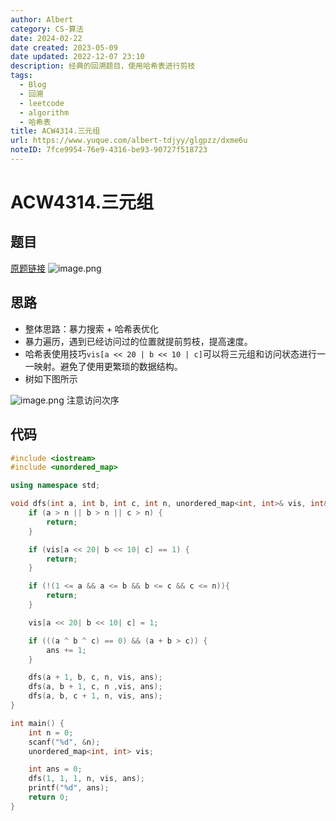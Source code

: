 ```yaml
---
author: Albert
category: CS-算法
date: 2024-02-22
date created: 2023-05-09
date updated: 2022-12-07 23:10
description: 经典的回溯题目，使用哈希表进行剪枝
tags:
  - Blog
  - 回溯
  - leetcode
  - algorithm
  - 哈希表
title: ACW4314.三元组
url: https://www.yuque.com/albert-tdjyy/glgpzz/dxme6u
noteID: 7fce9954-76e9-4316-be93-90727f518723
---
```


# ACW4314.三元组

## 题目

[原题链接](https://www.acwing.com/problem/content/4317/)
![image.png](http://img-blog-01.oss-cn-shanghai.aliyuncs.com/img/2022-11-27-192838.png)

## 思路

- 整体思路：暴力搜索 + 哈希表优化
- 暴力遍历，遇到已经访问过的位置就提前剪枝，提高速度。
- 哈希表使用技巧`vis[a << 20 | b << 10 | c]`可以将三元组和访问状态进行一一映射。避免了使用更繁琐的数据结构。
- 树如下图所示

![image.png](http://img-blog-01.oss-cn-shanghai.aliyuncs.com/img/2022-11-27-192839.png)
注意访问次序

## 代码

```cpp
#include <iostream>
#include <unordered_map>

using namespace std;

void dfs(int a, int b, int c, int n, unordered_map<int, int>& vis, int& ans) {
    if (a > n || b > n || c > n) {
        return;
    }

    if (vis[a << 20| b << 10| c] == 1) {
        return;
    }

    if (!(1 <= a && a <= b && b <= c && c <= n)){
        return;
    }

    vis[a << 20| b << 10| c] = 1;

    if (((a ^ b ^ c) == 0) && (a + b > c)) {
        ans += 1;
    }

    dfs(a + 1, b, c, n, vis, ans);
    dfs(a, b + 1, c, n ,vis, ans);
    dfs(a, b, c + 1, n, vis, ans);
}

int main() {
    int n = 0;
    scanf("%d", &n);
    unordered_map<int, int> vis;

    int ans = 0;
    dfs(1, 1, 1, n, vis, ans);
    printf("%d", ans);
    return 0;
}
```
